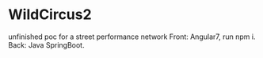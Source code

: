 # WildCircus2
unfinished poc for a street performance network
Front: Angular7, run npm i.
Back: Java SpringBoot.

